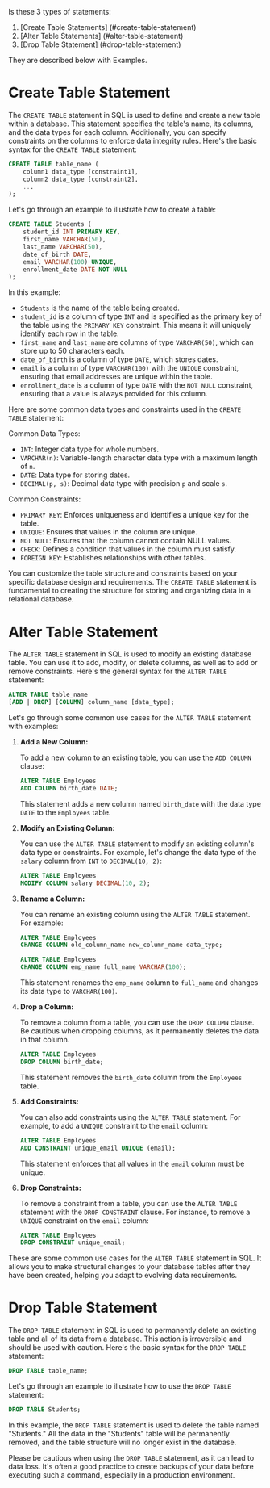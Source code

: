 Is these 3 types of statements:
1. [Create Table Statements] (#create-table-statement)
2. [Alter Table Statements] (#alter-table-statement)
3. [Drop Table Statement] (#drop-table-statement)

They are described below with Examples.
# Create Table Statement
The `CREATE TABLE` statement in SQL is used to define and create a new table within a database. This statement specifies the table's name, its columns, and the data types for each column. Additionally, you can specify constraints on the columns to enforce data integrity rules. Here's the basic syntax for the `CREATE TABLE` statement:

```sql
CREATE TABLE table_name (
    column1 data_type [constraint1],
    column2 data_type [constraint2],
    ...
);
```

Let's go through an example to illustrate how to create a table:

```sql
CREATE TABLE Students (
    student_id INT PRIMARY KEY,
    first_name VARCHAR(50),
    last_name VARCHAR(50),
    date_of_birth DATE,
    email VARCHAR(100) UNIQUE,
    enrollment_date DATE NOT NULL
);
```

In this example:

- `Students` is the name of the table being created.
- `student_id` is a column of type `INT` and is specified as the primary key of the table using the `PRIMARY KEY` constraint. This means it will uniquely identify each row in the table.
- `first_name` and `last_name` are columns of type `VARCHAR(50)`, which can store up to 50 characters each.
- `date_of_birth` is a column of type `DATE`, which stores dates.
- `email` is a column of type `VARCHAR(100)` with the `UNIQUE` constraint, ensuring that email addresses are unique within the table.
- `enrollment_date` is a column of type `DATE` with the `NOT NULL` constraint, ensuring that a value is always provided for this column.

Here are some common data types and constraints used in the `CREATE TABLE` statement:

Common Data Types:
- `INT`: Integer data type for whole numbers.
- `VARCHAR(n)`: Variable-length character data type with a maximum length of `n`.
- `DATE`: Data type for storing dates.
- `DECIMAL(p, s)`: Decimal data type with precision `p` and scale `s`.

Common Constraints:
- `PRIMARY KEY`: Enforces uniqueness and identifies a unique key for the table.
- `UNIQUE`: Ensures that values in the column are unique.
- `NOT NULL`: Ensures that the column cannot contain NULL values.
- `CHECK`: Defines a condition that values in the column must satisfy.
- `FOREIGN KEY`: Establishes relationships with other tables.

You can customize the table structure and constraints based on your specific database design and requirements. The `CREATE TABLE` statement is fundamental to creating the structure for storing and organizing data in a relational database.


# Alter Table Statement
The `ALTER TABLE` statement in SQL is used to modify an existing database table. You can use it to add, modify, or delete columns, as well as to add or remove constraints. Here's the general syntax for the `ALTER TABLE` statement:

```sql
ALTER TABLE table_name
[ADD | DROP] [COLUMN] column_name [data_type];
```

Let's go through some common use cases for the `ALTER TABLE` statement with examples:

1. **Add a New Column:**

   To add a new column to an existing table, you can use the `ADD COLUMN` clause:

   ```sql
   ALTER TABLE Employees
   ADD COLUMN birth_date DATE;
   ```

   This statement adds a new column named `birth_date` with the data type `DATE` to the `Employees` table.

2. **Modify an Existing Column:**

   You can use the `ALTER TABLE` statement to modify an existing column's data type or constraints. For example, let's change the data type of the `salary` column from `INT` to `DECIMAL(10, 2)`:

   ```sql
   ALTER TABLE Employees
   MODIFY COLUMN salary DECIMAL(10, 2);
   ```

3. **Rename a Column:**

   You can rename an existing column using the `ALTER TABLE` statement. For example:

   ```sql
   ALTER TABLE Employees
   CHANGE COLUMN old_column_name new_column_name data_type;
   ```

   ```sql
   ALTER TABLE Employees
   CHANGE COLUMN emp_name full_name VARCHAR(100);
   ```

   This statement renames the `emp_name` column to `full_name` and changes its data type to `VARCHAR(100)`.

4. **Drop a Column:**

   To remove a column from a table, you can use the `DROP COLUMN` clause. Be cautious when dropping columns, as it permanently deletes the data in that column.

   ```sql
   ALTER TABLE Employees
   DROP COLUMN birth_date;
   ```

   This statement removes the `birth_date` column from the `Employees` table.

5. **Add Constraints:**

   You can also add constraints using the `ALTER TABLE` statement. For example, to add a `UNIQUE` constraint to the `email` column:

   ```sql
   ALTER TABLE Employees
   ADD CONSTRAINT unique_email UNIQUE (email);
   ```

   This statement enforces that all values in the `email` column must be unique.

6. **Drop Constraints:**

   To remove a constraint from a table, you can use the `ALTER TABLE` statement with the `DROP CONSTRAINT` clause. For instance, to remove a `UNIQUE` constraint on the `email` column:

   ```sql
   ALTER TABLE Employees
   DROP CONSTRAINT unique_email;
   ```

These are some common use cases for the `ALTER TABLE` statement in SQL. It allows you to make structural changes to your database tables after they have been created, helping you adapt to evolving data requirements.


# Drop Table Statement 

The `DROP TABLE` statement in SQL is used to permanently delete an existing table and all of its data from a database. This action is irreversible and should be used with caution. Here's the basic syntax for the `DROP TABLE` statement:

```sql
DROP TABLE table_name;
```

Let's go through an example to illustrate how to use the `DROP TABLE` statement:

```sql
DROP TABLE Students;
```

In this example, the `DROP TABLE` statement is used to delete the table named "Students." All the data in the "Students" table will be permanently removed, and the table structure will no longer exist in the database.

Please be cautious when using the `DROP TABLE` statement, as it can lead to data loss. It's often a good practice to create backups of your data before executing such a command, especially in a production environment.